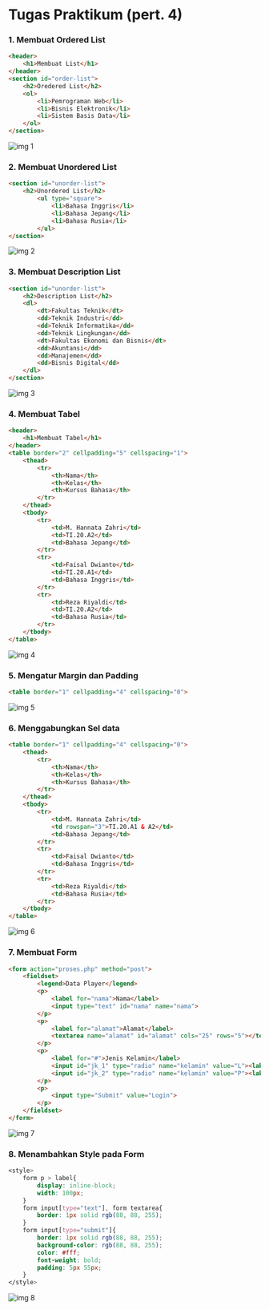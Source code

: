 # Tugas Praktikum (pert. 4)

### 1. Membuat Ordered List
```html
<header>
    <h1>Membuat List</h1>
</header>
<section id="order-list">
    <h2>Oredered List</h2>
    <ol>
        <li>Pemrograman Web</li>
        <li>Bisnis Elektronik</li>
        <li>Sistem Basis Data</li>
    </ol>
</section>
```
![img 1](img/1-OL.JPG)

### 2. Membuat Unordered List
```html
<section id="unorder-list">
    <h2>Unordered List</h2>
        <ul type="square">
            <li>Bahasa Inggris</li>
            <li>Bahasa Jepang</li>
            <li>Bahasa Rusia</li>
        </ul>
</section>
```
![img 2](img/2-UL.JPG)

### 3. Membuat Description List
```html
<section id="unorder-list">
    <h2>Description List</h2>
    <dl>
        <dt>Fakultas Teknik</dt>
        <dd>Teknik Industri</dd>
        <dd>Teknik Informatika</dd>
        <dd>Teknik Lingkungan</dd>
        <dt>Fakultas Ekonomi dan Bisnis</dt>
        <dd>Akuntansi</dd>
        <dd>Manajemen</dd>
        <dd>Bisnis Digital</dd>
    </dl>
</section>
```
![img 3](img/3-DL.JPG)

### 4. Membuat Tabel
```html
<header>
    <h1>Membuat Tabel</h1>
</header>
<table border="2" cellpadding="5" cellspacing="1">
    <thead>
        <tr>
            <th>Nama</th>
            <th>Kelas</th>
            <th>Kursus Bahasa</th>
        </tr>
    </thead>
    <tbody>
        <tr>
            <td>M. Hannata Zahri</td>
            <td>TI.20.A2</td>
            <td>Bahasa Jepang</td>
        </tr>
        <tr>
            <td>Faisal Dwianto</td>
            <td>TI.20.A1</td>
            <td>Bahasa Inggris</td>
        </tr>
        <tr>
            <td>Reza Riyaldi</td>
            <td>TI.20.A2</td>
            <td>Bahasa Rusia</td>
        </tr>
    </tbody>
</table>
```
![img 4](img/4-TABEL.JPG)

### 5. Mengatur Margin dan Padding
```html
<table border="1" cellpadding="4" cellspacing="0">
```
![img 5](img/5-M_and_P.JPG)

### 6. Menggabungkan Sel data
```html
<table border="1" cellpadding="4" cellspacing="0">
    <thead>
        <tr>
            <th>Nama</th>
            <th>Kelas</th>
            <th>Kursus Bahasa</th>
        </tr>
    </thead>
    <tbody>
        <tr>
            <td>M. Hannata Zahri</td>
            <td rowspan="3">TI.20.A1 & A2</td>
            <td>Bahasa Jepang</td>
        </tr>
        <tr>
            <td>Faisal Dwianto</td>
            <td>Bahasa Inggris</td>
        </tr>
        <tr>
            <td>Reza Riyaldi</td>
            <td>Bahasa Rusia</td>
        </tr>
    </tbody>
</table>
```
![img 6](img/6-SEL_DATA.JPG)

### 7. Membuat Form
```html
<form action="proses.php" method="post">
    <fieldset>
        <legend>Data Player</legend>
        <p>
            <label for="nama">Nama</label>
            <input type="text" id="nama" name="nama">
        </p>
        <p>
            <label for="alamat">Alamat</label>
            <textarea name="alamat" id="alamat" cols="25" rows="5"></textarea>
        </p>
        <p>
            <label for="#">Jenis Kelamin</label>
            <input id="jk_1" type="radio" name="kelamin" value="L"><label for="jk_1">Laki-Laki</label>
            <input id="jk_2" type="radio" name="kelamin" value="P"><label for="jk_2">Perempuan</label>
        </p>
        <p>
            <input type="Submit" value="Login">
        </p>
    </fieldset>
</form>
```
![img 7](img/7-FORM.JPG)

### 8. Menambahkan Style pada Form
```css
<style>
    form p > label{
        display: inline-block;
        width: 100px;
    }
    form input[type="text"], form textarea{
        border: 1px solid rgb(88, 88, 255);
    }
    form input[type="submit"]{
        border: 1px solid rgb(88, 88, 255);
        background-color: rgb(88, 88, 255);
        color: #fff;
        font-weight: bold;
        padding: 5px 55px;
    }
</style>
```
![img 8](img/8-STYLE_FORM.JPG)